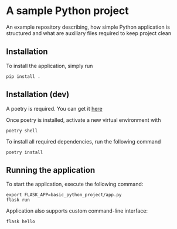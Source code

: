 # A sample Python project

An example repository describing, how simple Python application is structured and what are auxiliary files
required to keep project clean

## Installation

To install the application, simply run

```commandline
pip install .
```

## Installation (dev)

A poetry is required. You can get it [here](https://python-poetry.org)

Once poetry is installed, activate a new virtual environment with

```commandline
poetry shell
```

To install all required dependencies, run the following command

```commandline
poetry install
```

## Running the application

To start the application, execute the following command:

```commandline
export FLASK_APP=basic_python_project/app.py
flask run
```

Application also supports custom command-line interface:
```commandline
flask hello
```
